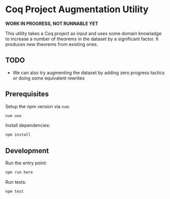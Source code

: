 # Coq Project Augmentation Utility

**WORK IN PROGRESS, NOT RUNNABLE YET**

This utility takes a Coq project as input and uses some domain knowladge to increase a number of theorems in the dataset by a significant factor. It produces new theorems from existing ones. 

## TODO
- We can also try augmenting the dataset by adding zero progress tactics or doing some equivalent rewrites 

## Prerequisites

Setup the npm version via `nvm`:
```bash
nvm use
```

Install dependencies:
```bash
npm install
```

## Development

Run the entry point:
```bash
npm run here
```

Run tests:
```bash
npm test
```